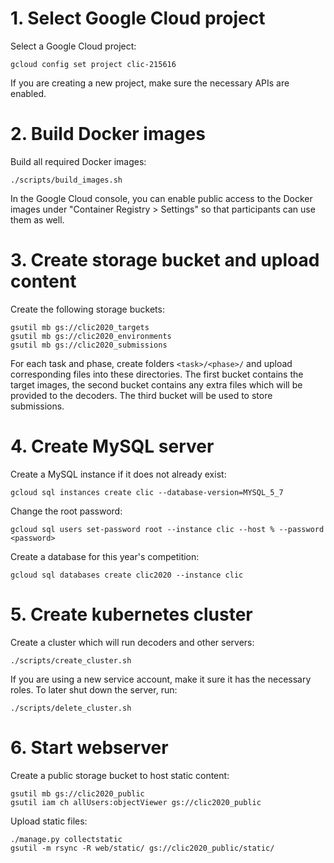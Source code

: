 # 1. Select Google Cloud project

Select a Google Cloud project:

	gcloud config set project clic-215616

If you are creating a new project, make sure the necessary APIs are enabled.

# 2. Build Docker images

Build all required Docker images:

	./scripts/build_images.sh

In the Google Cloud console, you can enable public access to the Docker images under
"Container Registry > Settings" so that participants can use them as well.

# 3. Create storage bucket and upload content

Create the following storage buckets:

	gsutil mb gs://clic2020_targets
	gsutil mb gs://clic2020_environments
	gsutil mb gs://clic2020_submissions

For each task and phase, create folders `<task>/<phase>/` and upload corresponding files into these
directories. The first bucket contains the target images, the second bucket contains any extra files
which will be provided to the decoders. The third bucket will be used to store submissions.

# 4. Create MySQL server

Create a MySQL instance if it does not already exist:

	gcloud sql instances create clic --database-version=MYSQL_5_7

Change the root password:

	gcloud sql users set-password root --instance clic --host % --password <password>

Create a database for this year's competition:

	gcloud sql databases create clic2020 --instance clic

# 5. Create kubernetes cluster

Create a cluster which will run decoders and other servers:

	./scripts/create_cluster.sh

If you are using a new service account, make it sure it has the necessary roles. To later shut down
the server, run:

	./scripts/delete_cluster.sh

# 6. Start webserver

Create a public storage bucket to host static content:

	gsutil mb gs://clic2020_public
	gsutil iam ch allUsers:objectViewer gs://clic2020_public

Upload static files:

	./manage.py collectstatic
	gsutil -m rsync -R web/static/ gs://clic2020_public/static/
